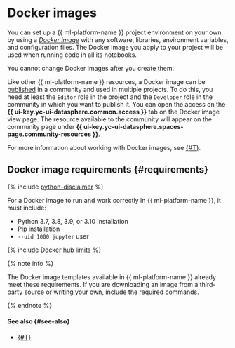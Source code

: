# Docker images

You can set up a {{ ml-platform-name }} project environment on your own by using a [_Docker image_](https://docs.docker.com/engine/reference/commandline/image/) with any software, libraries, environment variables, and configuration files. The Docker image you apply to your project will be used when running code in all its notebooks.

You cannot change Docker images after you create them.

Like other {{ ml-platform-name }} resources, a Docker image can be [published](../operations/user-images.md#share) in a community and used in multiple projects. To do this, you need at least the `Editor` role in the project and the `Developer` role in the community in which you want to publish it. You can open the access on the **{{ ui-key.yc-ui-datasphere.common.access }}** tab on the Docker image view page. The resource available to the community will appear on the community page under **{{ ui-key.yc-ui-datasphere.spaces-page.community-resources }}**.

For more information about working with Docker images, see [{#T}](../operations/user-images.md).

## Docker image requirements {#requirements}

{% include [python-disclaimer](../../_includes/datasphere/python-disclaimer.md) %}

For a Docker image to run and work correctly in {{ ml-platform-name }}, it must include:
* Python 3.7, 3.8, 3.9, or 3.10 installation
* Pip installation
* `--uid 1000 jupyter` user

{% include [Docker hub limits](../../_includes/datasphere/dockerhub-limits.md) %}

{% note info %}

The Docker image templates available in {{ ml-platform-name }} already meet these requirements. If you are downloading an image from a third-party source or writing your own, include the required commands.

{% endnote %}

#### See also {#see-also}

* [{#T}](../operations/user-images.md)